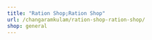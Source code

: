 ```yaml
---
title: "Ration Shop;Ration Shop"
url: /changaramkulam/ration-shop-ration-shop/
shop: general
---
```

